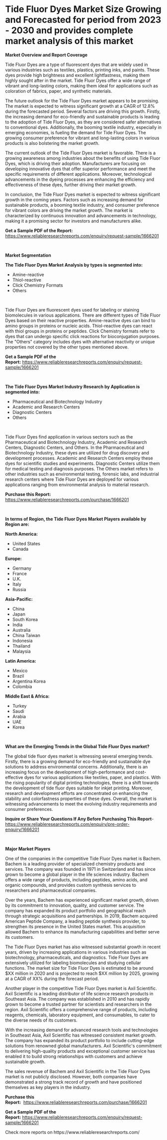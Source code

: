 <p><h1>Tide Fluor Dyes Market Size Growing and Forecasted for period from 2023 - 2030 and provides complete market analysis of this market</h1></p><p><strong>Market Overview and Report Coverage</strong></p>
<p><p>Tide Fluor Dyes are a type of fluorescent dyes that are widely used in various industries such as textiles, plastics, printing inks, and paints. These dyes provide high brightness and excellent lightfastness, making them highly sought after in the market. Tide Fluor Dyes offer a wide range of vibrant and long-lasting colors, making them ideal for applications such as coloration of fabrics, paper, and synthetic materials.</p><p>The future outlook for the Tide Fluor Dyes market appears to be promising. The market is expected to witness significant growth at a CAGR of 12.8% during the forecasted period. Several factors are driving this growth. Firstly, the increasing demand for eco-friendly and sustainable products is leading to the adoption of Tide Fluor Dyes, as they are considered safer alternatives to conventional dyes. Additionally, the booming textile industry, especially in emerging economies, is fueling the demand for Tide Fluor Dyes. The growing consumer preference for vibrant and long-lasting colors in various products is also bolstering the market growth.</p><p>The current outlook of the Tide Fluor Dyes market is favorable. There is a growing awareness among industries about the benefits of using Tide Fluor Dyes, which is driving their adoption. Manufacturers are focusing on developing innovative dyes that offer superior performance and meet the specific requirements of different applications. Moreover, technological advancements in the dyeing processes are enhancing the efficiency and effectiveness of these dyes, further driving their market growth.</p><p>In conclusion, the Tide Fluor Dyes market is expected to witness significant growth in the coming years. Factors such as increasing demand for sustainable products, a booming textile industry, and consumer preference for vibrant colors are driving the market growth. The market is characterized by continuous innovation and advancements in technology, making it a promising sector for investors and manufacturers alike.</p></p>
<p><strong>Get a Sample PDF of the Report:</strong> <a href="https://www.reliableresearchreports.com/enquiry/request-sample/1666201">https://www.reliableresearchreports.com/enquiry/request-sample/1666201</a></p>
<p>&nbsp;</p>
<p><strong>Market Segmentation</strong></p>
<p><strong>The Tide Fluor Dyes Market Analysis by types is segmented into:</strong></p>
<p><ul><li>Amine-reactive</li><li>Thiol-reactive</li><li>Click Chemistry Formats</li><li>Others</li></ul></p>
<p>&nbsp;</p>
<p><p>Tide Fluor Dyes are fluorescent dyes used for labeling or staining biomolecules in various applications. There are different types of Tide Fluor Dyes based on their reactive properties. Amine-reactive dyes can bind to amino groups in proteins or nucleic acids. Thiol-reactive dyes can react with thiol groups in proteins or peptides. Click Chemistry formats refer to dyes that can undergo specific click reactions for bioconjugation purposes. The "Others" category includes dyes with alternative reactivity or unique properties not covered by the other types mentioned above.</p></p>
<p><strong>Get a Sample PDF of the Report:</strong>&nbsp;<a href="https://www.reliableresearchreports.com/enquiry/request-sample/1666201">https://www.reliableresearchreports.com/enquiry/request-sample/1666201</a></p>
<p>&nbsp;</p>
<p><strong>The Tide Fluor Dyes Market Industry Research by Application is segmented into:</strong></p>
<p><ul><li>Pharmaceutical and Biotechnology Industry</li><li>Academic and Research Centers</li><li>Diagnostic Centers</li><li>Others</li></ul></p>
<p>&nbsp;</p>
<p><p>Tide Fluor Dyes find application in various sectors such as the Pharmaceutical and Biotechnology Industry, Academic and Research Centers, Diagnostic Centers, and Others. In the Pharmaceutical and Biotechnology Industry, these dyes are utilized for drug discovery and development processes. Academic and Research Centers employ these dyes for scientific studies and experiments. Diagnostic Centers utilize them for medical testing and diagnosis purposes. The Others market refers to other industries such as environmental testing, forensic labs, and industrial research centers where Tide Fluor Dyes are deployed for various applications ranging from environmental analysis to material research.</p></p>
<p><strong>Purchase this Report:</strong>&nbsp; <a href="https://www.reliableresearchreports.com/purchase/1666201">https://www.reliableresearchreports.com/purchase/1666201</a></p>
<p>&nbsp;</p>
<p><strong>In terms of Region, the Tide Fluor Dyes Market Players available by Region are:</strong></p>
<p>
    <p> <strong> North America: </strong>
        <ul>
            <li>United States</li>
            <li>Canada</li>
        </ul>
        </p> 
    <p> <strong> Europe: </strong>
        <ul>
            <li>Germany</li>
            <li>France</li>
            <li>U.K.</li>
            <li>Italy</li>
            <li>Russia</li>
        </ul>
        </p> 
    <p> <strong> Asia-Pacific: </strong>
        <ul>
            <li>China</li>
            <li>Japan</li>
            <li>South Korea</li>
            <li>India</li>
            <li>Australia</li>
            <li>China Taiwan</li>
            <li>Indonesia</li>
            <li>Thailand</li>
            <li>Malaysia</li>
        </ul>
        </p> 
    <p> <strong> Latin America: </strong>
        <ul>
            <li>Mexico</li>
            <li>Brazil</li>
            <li>Argentina Korea</li>
            <li>Colombia</li>
        </ul>
        </p> 
    <p> <strong> Middle East & Africa: </strong>
        <ul>
            <li>Turkey</li>
            <li>Saudi</li>
            <li>Arabia</li>
            <li>UAE</li>
            <li>Korea</li>
        </ul>
    </p>
    </p>
<p>&nbsp;</p>
<p><strong>What are the Emerging Trends in the Global Tide Fluor Dyes market?</strong></p>
<p><p>The global tide fluor dyes market is witnessing several emerging trends. Firstly, there is a growing demand for eco-friendly and sustainable dye solutions to address environmental concerns. Additionally, there is an increasing focus on the development of high-performance and cost-effective dyes for various applications like textiles, paper, and plastics. With the rising popularity of digital printing technologies, there is a shift towards the development of tide fluor dyes suitable for inkjet printing. Moreover, research and development efforts are concentrated on enhancing the stability and colorfastness properties of these dyes. Overall, the market is witnessing advancements to meet the evolving industry requirements and consumer preferences.</p></p>
<p><strong>Inquire or Share Your Questions If Any Before Purchasing This Report</strong>- <a href="https://www.reliableresearchreports.com/enquiry/pre-order-enquiry/1666201">https://www.reliableresearchreports.com/enquiry/pre-order-enquiry/1666201</a></p>
<p>&nbsp;</p>
<p><strong>Major Market Players</strong></p>
<p><p>One of the companies in the competitive Tide Fluor Dyes market is Bachem. Bachem is a leading provider of specialized chemistry products and services. The company was founded in 1971 in Switzerland and has since grown to become a global player in the life sciences industry. Bachem offers a wide range of products, including peptides, amino acids, and organic compounds, and provides custom synthesis services to researchers and pharmaceutical companies. </p><p>Over the years, Bachem has experienced significant market growth, driven by its commitment to innovation, quality, and customer service. The company has expanded its product portfolio and geographical reach through strategic acquisitions and partnerships. In 2019, Bachem acquired American Peptide Company, a leading peptide synthesis provider, to strengthen its presence in the United States market. This acquisition allowed Bachem to enhance its manufacturing capabilities and better serve its customers.</p><p>The Tide Fluor Dyes market has also witnessed substantial growth in recent years, driven by increasing applications in various industries such as biotechnology, pharmaceuticals, and diagnostics. Tide Fluor Dyes are extensively utilized for labeling biomolecules and studying cellular functions. The market size for Tide Fluor Dyes is estimated to be around $XX million in 2020 and is projected to reach $XX million by 2025, growing at a CAGR of XX% during the forecast period.</p><p>Another player in the competitive Tide Fluor Dyes market is Axil Scientific. Axil Scientific is a leading distributor of life science research products in Southeast Asia. The company was established in 2010 and has rapidly grown to become a trusted partner for scientists and researchers in the region. Axil Scientific offers a comprehensive range of products, including reagents, chemicals, laboratory equipment, and consumables, to cater to the diverse needs of its customers.</p><p>With the increasing demand for advanced research tools and technologies in Southeast Asia, Axil Scientific has witnessed consistent market growth. The company has expanded its product portfolio to include cutting-edge solutions from renowned global manufacturers. Axil Scientific's commitment to delivering high-quality products and exceptional customer service has enabled it to build strong relationships with customers and achieve sustainable growth.</p><p>The sales revenue of Bachem and Axil Scientific in the Tide Fluor Dyes market is not publicly disclosed. However, both companies have demonstrated a strong track record of growth and have positioned themselves as key players in the industry.</p></p>
<p><strong>Purchase this Report:</strong>&nbsp;&nbsp;<a href="https://www.reliableresearchreports.com/purchase/1666201">https://www.reliableresearchreports.com/purchase/1666201</a></p>
<p></p>
<p><strong>Get a Sample PDF of the Report:</strong>&nbsp;<a href="https://www.reliableresearchreports.com/enquiry/request-sample/1666201">https://www.reliableresearchreports.com/enquiry/request-sample/1666201</a></p>
<p>Check more reports on https://www.reliableresearchreports.com/</p>